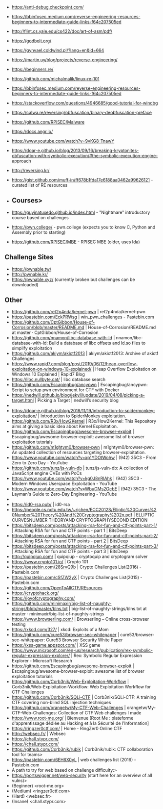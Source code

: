 + <https://anti-debug.checkpoint.com/>
+ <https://bbinfosec.medium.com/reverse-engineering-resources-beginners-to-intermediate-guide-links-f64c207505ed>
+ <http://flint.cs.yale.edu/cs422/doc/art-of-asm/pdf/>
+ <https://godbolt.org/>
+ <https://gynvael.coldwind.pl/?lang=en&id=664>
+ <https://martin.uy/blog/projects/reverse-engineering/>
+ <https://beginners.re/>
+ <https://github.com/michalmalik/linux-re-101>
+ <https://bbinfosec.medium.com/reverse-engineering-resources-beginners-to-intermediate-guide-links-f64c207505ed>
+ <https://stackoverflow.com/questions/4946685/good-tutorial-for-windbg>
+ <https://calwa.re/reversing/obfuscation/binary-deobfuscation-preface>
+ <https://github.com/RPISEC/Malware>
+ <https://docs.angr.io/>
+ <https://www.youtube.com/watch?v=9vKG8-TnawY>
+ <https://doar-e.github.io/blog/2013/09/16/breaking-kryptonites-obfuscation-with-symbolic-execution/#the-symbolic-execution-engine-approach>
+ <http://reversing.kr/>
+ <https://gist.github.com/muff-in/ff678b1fda17e6188aa0462a99626121> - curated list of RE resources
 
+ ## Courses>

+ <https://guyinatuxedo.github.io/index.html> - "Nightmare" introductory course based on challenges
+ <https://pwn.college/> - pwn.college (expects you to know C, Python and Assembly prior to starting)
+ <https://github.com/RPISEC/MBE> - RPISEC MBE (older, uses Ida)

## Challenge Sites

 
+ <https://pwnable.tw/>
+ <http://pwnable.kr/>
+ <https://pwnable.xyz/> (currently broken but challenges can be downloaded)

## Other
 
+ <https://github.com/ret2p4nda/kernel-pwn> | ret2p4nda/kernel-pwn
+ <https://pastebin.com/EckPRWsg> | win_pwn_challenges - Pastebin.com
+ <https://github.com/CptGibbon/House-of-Corrosion/blob/master/README.md> | House-of-Corrosion/README.md at master · CptGibbon/House-of-Corrosion
+ <https://github.com/nnamon/libc-database-with-ld> | nnamon/libc-database-with-ld: Build a database of libc offsets and ld.so files to simplify exploitation
+ <https://github.com/akiym/akictf2013> | akiym/akictf2013: Archive of akictf Challenges
+ <https://www.rapid7.com/blog/post/2019/06/12/heap-overflow-exploitation-on-windows-10-explained/> | Heap Overflow Exploitation on Windows 10 Explained | Rapid7 Blog
+ <https://libc.nullbyte.cat/> | libc database search
+ <https://github.com/Escapingbug/ancypwn> | Escapingbug/ancypwn: Script to setup pwn environment for CTF with Docker
+ <https://nedwill.github.io/blog/jekyll/update/2019/04/08/picking-a-target.html> | Picking a Target | nedwill’s security blog
+ 
+ <https://doar-e.github.io/blog/2018/11/19/introduction-to-spidermonkey-exploitation/> | Introduction to SpiderMonkey exploitation.
+ <https://github.com/R3x/How2Kernel> | R3x/How2Kernel: This Repository aims at giving a basic idea about Kernel Exploitation.
+ <https://github.com/Escapingbug/awesome-browser-exploit> | Escapingbug/awesome-browser-exploit: awesome list of browser exploitation tutorials
+ <https://github.com/m1ghtym0/browser-pwn> | m1ghtym0/browser-pwn: An updated collection of resources targeting browser-exploitation.
+ <https://www.youtube.com/watch?v=xp1YDOtWohw> | (942) 35C3 - From Zero to Zero Day - YouTube
+ <https://github.com/tunz/js-vuln-db> | tunz/js-vuln-db: A collection of JavaScript engine CVEs with PoCs
+ <https://www.youtube.com/watch?v=kg0J8nRIAhk> | (942) 35C3 - Modern Windows Userspace Exploitation - YouTube
+ <https://www.youtube.com/watch?v=WbuGMs2OcbE> | (942) 35C3 - The Layman's Guide to Zero-Day Engineering - YouTube
+ 
+ <https://id0-rsa.pub/> | id0-rsa
+ <https://people.cs.nctu.edu.tw/~rjchen/ECC2012S/Elliptic%20Curves%20Number%20Theory%20And%20Cryptography%202n.pdf> | ELLIPTIC CURVESNUMBER THEORYAND CRYPTOGRAPHYSECOND EDITION
+ <https://bitsdeep.com/posts/attacking-rsa-for-fun-and-ctf-points-part-1/> | Attacking RSA for fun and CTF points - part 1 | BitsDeep
+ <https://bitsdeep.com/posts/attacking-rsa-for-fun-and-ctf-points-part-2/> | Attacking RSA for fun and CTF points - part 2 | BitsDeep
+ <https://bitsdeep.com/posts/attacking-rsa-for-fun-and-ctf-points-part-3/> | Attacking RSA for fun and CTF points - part 3 | BitsDeep
+ <http://quipqiup.com/> | quipqiup - cryptoquip and cryptogram solver
+ <https://www.crypto101.io/> | Crypto 101
+ <https://pastebin.com/28SrvQ9b> | Crypto Challenges List(2016) - Pastebin.com
+ <https://pastebin.com/cSfZW2yX> | Crypto Challenges List(2015) - Pastebin.com
+ <https://github.com/OpenToAllCTF/REsources>
+ <https://cryptohack.org/>
+ <https://joyofcryptography.com/>
+ <https://github.com/minimaxir/big-list-of-naughty-strings/blob/master/blns.txt> | big-list-of-naughty-strings/blns.txt at master · minimaxir/big-list-of-naughty-strings
+ <https://www.browserling.com/> | Browserling – Online cross-browser testing
+ <https://xkcd.com/327/> | xkcd: Exploits of a Mom
+ <https://github.com/cure53/browser-sec-whitepaper> | cure53/browser-sec-whitepaper: Cure53 Browser Security White Paper
+ <https://xss-game.appspot.com/> | XSS game
+ <https://www.microsoft.com/en-us/research/publication/rex-symbolic-regular-expression-explorer/> | Rex: Symbolic Regular Expression Explorer - Microsoft Research
+ <https://github.com/Escapingbug/awesome-browser-exploit> | Escapingbug/awesome-browser-exploit: awesome list of browser exploitation tutorials
+ <https://github.com/Corb3nik/Web-Exploitation-Workflow> | Corb3nik/Web-Exploitation-Workflow: Web Exploitation Workflow for CTF Challenges
+ <https://github.com/Corb3nik/SQLi-CTF> | Corb3nik/SQLi-CTF: A training CTF covering non-blind SQL injection techniques
+ <https://github.com/orangetw/My-CTF-Web-Challenges> | orangetw/My-CTF-Web-Challenges: Collection of CTF Web challenges I made
+ <https://www.root-me.org/> | Bienvenue [Root Me : plateforme d'apprentissage dédiée au Hacking et à la Sécurité de l'Information]
+ <https://ringzer0ctf.com/> | Home - RingZer0 Online CTF
+ <http://websec.fr/> | Websec
+ <https://chall.stypr.com/>
+ <https://chall.stypr.com/>
+ <https://github.com/Corb3nik/rubik> | Corb3nik/rubik: CTF collaboration tool for teams>
+ <https://pastebin.com/6EH6X0yL> | web challenges list (2016) - Pastebin.com
+ A path to try for web based on challenge difficulty:>
+ <https://portswigger.net/web-security> (start here for an overview of all vulns)>
+ (Beginner) <root-me.org>
+ (Medium) <ringzer0ctf.com>
+ (Hard) <websec.fr>
+ (Insane) <chall.stypr.com>
